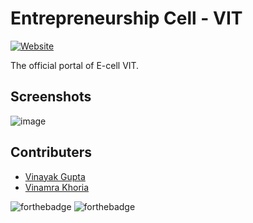 # Entrepreneurship Cell - VIT

[![Website](https://img.shields.io/badge/Website-Live-Blueviolet?style=for-the-badge&logo=appveyor&color=blueviolet)](https://ecellvit.com)

The official portal of E-cell VIT.

## Screenshots
![image](https://user-images.githubusercontent.com/24913006/102004964-5c8c5e80-3d3b-11eb-95a2-d1709413d240.png)

## Contributers
+ <a href="https://github.com/gvinayakgupta">Vinayak Gupta</a>
+ <a href="https://github.com/vinamrak">Vinamra Khoria</a>

![forthebadge](https://forthebadge.com/images/badges/made-with-javascript.svg)
![forthebadge](https://forthebadge.com/images/badges/built-with-love.svg)
